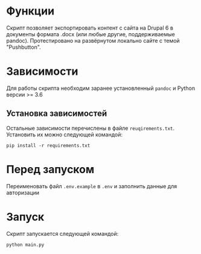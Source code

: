 # Функции
Скрипт позволяет экспортировать контент с сайта на Drupal 6 в документы формата .docx (или любые другие, поддерживаемые pandoc).
Протестировано на развёрнутом локально сайте с темой "Pushbutton".

# Зависимости
Для работы скрипта необходим заранее установленный `pandoc` и Python версии >= 3.6

## Установка зависимостей
Остальные зависимости перечислены в файле `reuqirements.txt`. 
Установить их можно следующей командой:
```shell
pip install -r requirements.txt
```

# Перед запуском
Переименовать файл `.env.example` в `.env` и заполнить данные для авторизации

# Запуск
Скрипт запускается следующей командой:
```shell
python main.py
```
